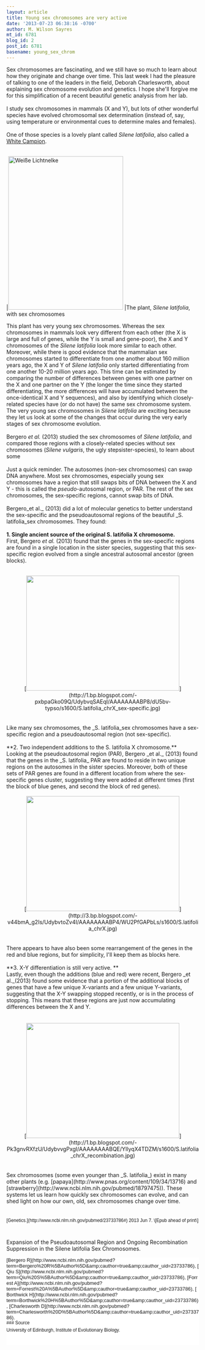 ```yaml
---
layout: article
title: Young sex chromosomes are very active
date: '2013-07-23 06:38:16 -0700'
author: M. Wilson Sayres
mt_id: 6781
blog_id: 2
post_id: 6781
basename: young_sex_chrom
---
```

Sex chromosomes are fascinating, and we still have so much to learn about how they originate and change over time. This last week I had the pleasure of talking to one of the leaders in the field, 
Deborah Charlesworth, about explaining sex chromosome evolution and 
genetics. I hope she'll forgive me for this simplification of a 
recent beautiful genetic analysis from her lab.&nbsp; <br />
<br />
I study sex chromosomes in mammals (X and Y), but lots of other wonderful species have evolved chromosomal sex determination (instead of, say, using temperature or environmental cues to determine males and females).<br />
<br />
One of those species is a lovely plant called _Silene latifolia_, also called a [White Campion](http://en.wikipedia.org/wiki/Silene_latifolia).<br />
<br />



|[<img src="//upload.wikimedia.org/wikipedia/commons/thumb/c/cf/Wei%C3%9Fe_Lichtnelke.JPG/256px-Wei%C3%9Fe_Lichtnelke.JPG" alt="Weiße Lichtnelke" width="300" height="400" />](http://commons.wikimedia.org/wiki/File%3AWei%C3%9Fe_Lichtnelke.JPG)
|The plant,&nbsp;_Silene latifolia_, with sex chromosomes



This plant has very young sex chromosomes. Whereas the sex chromosomes in mammals look very different from each other (the X is large and full of genes, while the Y is small and gene-poor), the X and Y chromosomes of the _Silene latifolia_ look more similar to each other. Moreover, while there is good evidence that the mammalian sex chromosomes started to differentiate from one another about 160 million years ago, the X and Y of _Silene latifolia_ only started differentiating from one another 10-20 million years ago. This time can be estimated by comparing the number of differences between genes with one partner on the X and one partner on the Y (the longer the time since they started differentiating, the more differences will have accumulated between the once-identical X and Y sequences), and also by identifying which closely-related species have (or do not have) the same sex chromosome system. The very young sex chromosomes in _Silene latifolia_ are exciting because they let us look at some of the changes that occur during the very early stages of sex chromosome evolution.<br />
<br />
Bergero _et al._ (2013) studied the sex chromosomes of _Silene latifolia_, and compared those regions with a closely-related species without sex chromosomes (_Silene vulgaris_, the ugly stepsister-species), to learn about some<br />
<br />
Just a quick reminder. The autosomes (non-sex chromosomes) can swap DNA anywhere. Most sex chromosomes, especially young sex chromosomes have a region that still swaps bits of DNA between the X and Y - this is called the _pseudo_-autosomal region, or PAR. The rest of the sex chromosomes, the sex-specific regions, cannot swap bits of DNA. <br />
<br />
Bergero_et al._ (2013) did a lot of molecular genetics to better understand the sex-specific and the pseudoautosomal regions of the beautiful _S. latifolia_sex chromosomes. They found:<br />
<br />
**1. Single ancient source of the original S. latifolia X chromosome.&nbsp;**<br />
First,&nbsp;Bergero&nbsp;_et al._&nbsp;(2013)&nbsp;found that the genes in the sex-specific regions are found in a single location in the sister species, suggesting that this sex-specific region evolved from a single ancestral autosomal ancestor (green blocks).<br />
<br />



<div markdown="block" style="clear: both; text-align: center;" class="separator">
[<img src="http://1.bp.blogspot.com/-pxbpaGko09Q/UdybvqSAEqI/AAAAAAAABP8/dU5bv-typso/s400/S.latifolia_chrX_sex-specific.jpg" alt="" width="400" height="300" />](http://1.bp.blogspot.com/-pxbpaGko09Q/UdybvqSAEqI/AAAAAAAABP8/dU5bv-typso/s1600/S.latifolia_chrX_sex-specific.jpg)
</div>




<div markdown="block" style="clear: both; text-align: center;" class="separator">
<br />
</div>



<br />
Like many sex chromosomes, the _S. latifolia_sex chromosomes have a sex-specific region and a pseudoautosomal region (not sex-specific).<br />
<br />
**2. Two independent additions to the S. latifolia X chromosome.**<br />
Looking at the pseudoautosomal region (PAR),&nbsp;Bergero&nbsp;_et al._&nbsp;(2013) found that the genes in the _S. latifolia_ PAR are found to reside in&nbsp;two unique regions on the autosomes in the sister species. Moreover, both of these sets of PAR genes are found in a different location from where the sex-specific genes cluster, suggesting they were added at different times (first the block of blue genes, and second the block of red genes). <br />
<br />



<div markdown="block" style="clear: both; text-align: center;" class="separator">

</div>




<div markdown="block" style="clear: both; text-align: center;" class="separator">
[<img src="http://3.bp.blogspot.com/-v44bmA_g2Is/UdybvtoZv4I/AAAAAAAABP4/WU2PfGAPbLs/s400/S.latifolia_chrX.jpg" alt="" width="400" height="300" />](http://3.bp.blogspot.com/-v44bmA_g2Is/UdybvtoZv4I/AAAAAAAABP4/WU2PfGAPbLs/s1600/S.latifolia_chrX.jpg)
</div>




<div markdown="block" style="text-align: -webkit-auto;">
<br />
<br />
There appears to have also been some rearrangement of the genes in the red and blue regions, but for simplicity, I'll keep them as blocks here.<br />



<div markdown="block">
<br />
</div>
</div>




<div markdown="block" style="text-align: left;">
**3. X-Y differentiation is still very active.&nbsp;**
</div>




<div markdown="block" style="text-align: left;">
Lastly, even though the additions (blue and red) were recent, Bergero _et al._(2013) found some evidence that a portion of the additional blocks of genes that have a few unique X-variants and a few unique Y-variants, suggesting that the X-Y swapping stopped recently, or is in the process of stopping. This means that these regions are just now accumulating differences between the X and Y.&nbsp;
</div>



<br />



<div markdown="block" style="clear: both; text-align: center;" class="separator">
<br />
</div>




<div markdown="block" style="clear: both; text-align: center;" class="separator">
[<img src="http://1.bp.blogspot.com/-Pk3gnvRXfzU/UdybvvgPxgI/AAAAAAAABQE/YIlyqX4TDZM/s400/S.latifolia_chrX_recombination.jpg" alt="" width="400" height="300" />](http://1.bp.blogspot.com/-Pk3gnvRXfzU/UdybvvgPxgI/AAAAAAAABQE/YIlyqX4TDZM/s1600/S.latifolia_chrX_recombination.jpg)
</div>



<br />
<br />
Sex chromosomes (some even younger than _S. latifolia_) exist in many other plants (e.g. [papaya](http://www.pnas.org/content/109/34/13716) and [strawberry](http://www.ncbi.nlm.nih.gov/pubmed/18797475)). These systems let us learn how quickly sex chromosomes can evolve, and can shed light on how our own, old, sex chromosomes change over time.<br />
<br />
<br />



<div markdown="block" style="background-color: white; font-family: arial,helvetica,clean,sans-serif; font-size: 0.8465em; line-height: 1.45em; text-align: left;" class="cit">
[Genetics.](http://www.ncbi.nlm.nih.gov/pubmed/23733786#)&nbsp;2013 Jun 7. \[Epub ahead of print\]
</div>



# 
Expansion of the Pseudoautosomal Region and Ongoing Recombination Suppression in the Silene latifolia&nbsp;Sex Chromosomes.



<div markdown="block" style="background-color: white; font-family: arial,helvetica,clean,sans-serif; font-size: 0.923em; text-align: left;" class="auths">
[Bergero R](http://www.ncbi.nlm.nih.gov/pubmed?term=Bergero%20R%5BAuthor%5D&amp;amp;cauthor=true&amp;amp;cauthor_uid=23733786),&nbsp;[Qiu S](http://www.ncbi.nlm.nih.gov/pubmed?term=Qiu%20S%5BAuthor%5D&amp;amp;cauthor=true&amp;amp;cauthor_uid=23733786),&nbsp;[Forrest A](http://www.ncbi.nlm.nih.gov/pubmed?term=Forrest%20A%5BAuthor%5D&amp;amp;cauthor=true&amp;amp;cauthor_uid=23733786),&nbsp;[Borthwick H](http://www.ncbi.nlm.nih.gov/pubmed?term=Borthwick%20H%5BAuthor%5D&amp;amp;cauthor=true&amp;amp;cauthor_uid=23733786),&nbsp;[Charlesworth D](http://www.ncbi.nlm.nih.gov/pubmed?term=Charlesworth%20D%5BAuthor%5D&amp;amp;cauthor=true&amp;amp;cauthor_uid=23733786).
</div>




<div markdown="block" style="background-color: white; font-family: arial,helvetica,clean,sans-serif; font-size: 0.8465em; line-height: 1.0915em; text-align: left;" class="aff">
### 
Source



<div markdown="block" style="margin-bottom: 0.5em; margin-top: 0.5em;">
University of Edinburgh, Institute of Evolutionary Biology.
</div>




<div markdown="block">
<br />
</div>




<div markdown="block">
<br />
</div>
</div>
